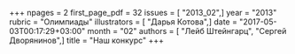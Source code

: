 +++
npages = 2
first_page_pdf = 32
issues = [ "2013_02",]
year = "2013"
rubric = "Олимпиады"
illustrators = [ "Дарья Котова",]
date = "2017-05-03T00:17:29+03:00"
month = "02"
authors = [ "Лейб Штейнгарц", "Сергей Дворянинов",]
title = "Наш конкурс"
+++
